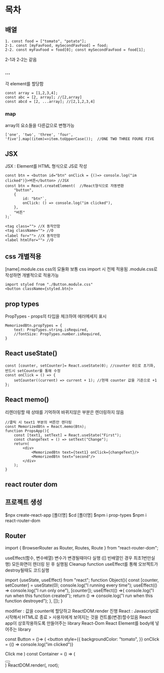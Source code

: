 # 목차

## 배열

	1. const food = ["tomato", "potato"];
	2-1. const [myFavFood, mySecondFavFood] = food;
	2-2. const myFavFood = food[0]; const mySecondFavFood = food[1];

2-1과 2-2는 같음

### ...
각 element를 할당함

	const array = [1,2,3,4];
	const abc = [2, array]; //[2,array]
	const abcd = [2, ...array]; //[2,1,2,3,4]

### map
array의 요소들을 다른값으로 변형가능

	['one', 'two', 'three', 'four', 'five'].map((item)=>item.toUpperCase());  //ONE TWO THREE FOURE FIVE

## JSX
JSX : Element를 HTML 형식으로 JS로 작성

	const btn = <button id="btn" onClick = {()=> console.log("im clicked")}>버튼</button> //JSX
	const btn = React.createElement(  //React형식으로 자동변환
		"button",
		{
			id: "btn"`,
			onClick: () => console.log("im clicked"),
		},
		"버튼"
	);`

	<tag class=""> //X 동작안함
	<tag className=""> //O
	<label for=""> //X 동작안함
	<label htmlFor=""> //O

## css 개별적용
[name].module.css
css의 모듈화
보통 css import 시 전체 적용됨
.module.css로 작성하면 개별적으로 적용가능

	import styled from "./Button.module.css"
	<button className={styled.btn}>

## prop types
PropTypes - props의 타입을 체크하여 에러메세지 표시

	MemorizedBtn.propTypes = {
		text: PropTypes.string.isRequired,
		//fontSize: PropTypes.number.isRequired,
	}

## React useState()

	const [counter, setCounter]= React.useState(0); //counter 0으로 초기화, 반드시 setCounter를 통해 수정
	const onClick = () => {
		setCounter((current) => current + 1); //현재 counter 값을 기준으로 +1
	};

## React memo()
리렌더링할 때 상태를 기억하여 바뀌지않은 부분은 렌더링하지 않음

	//클릭 시 text1 부분의 버튼만 렌더링
	const MemorizedBtn = React.memo(Btn);
	function PropsApp(){
		const [text1, setText] = React.useState("First");
		const changeText = () => setText("Change");
		return(
			<div>
				<MemorizedBtn text={text1} onClick={changeText}/>
				<MemorizedBtn text="second"/>
			</div>
		);
	}

## react router dom









## 프로젝트 생성

  $npx create-react-app [폴더명]
  $cd [폴더명]
  $npm i prop-types
  $npm i react-router-dom

## Router

  import { BrowserRouter as Router, Routes, Route } from "react-router-dom";


useEffect(함수, 변수배열)
	변수가 변경될때마다 실행 ([] 빈배열인 경우 최초1번만실행)
	모든화면이 렌더링 된 후 실행됨
Cleanup function	useEffect를 통해 오브젝트가 destroy될때도 코드실행

import {useState, useEffect} from "react";
function Object(){
  const [counter, setCounter] = useState(0);
  console.log("I running every time");
  useEffect(() => console.log("I run only one"), [counter]);
  useEffect(() =>{
    console.log("I run when this function created");
    return () => console.log("I run when this function destroyed");
  }, []);
}

modifier : 값을 counter에 할당하고 ReactDOM.render 진행
React : Javascript로 시작해서 HTML로 종료 > 사용자에게 보여지는 것을 컨트롤(변경)할수있음
React app이 상호작용하도록 만들어주는 library
React-Dom React Element를 body에 넣어주는 library


const Button = ()=> (
<button
style={{
backgroundColor: "tomato",
}}
onClick = {() => console.log("im clicked")}
>
Click me
</button>
)
const Container = () => (
<div>
<Button/>
</div>
)
ReactDOM.render(<Container/>, root);